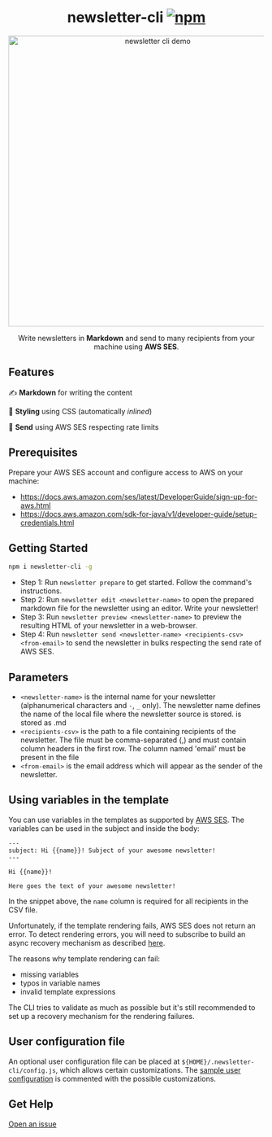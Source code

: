 <h1 align="center">
  newsletter-cli
  <a href="https://www.npmjs.org/package/newsletter-cli"><img src="https://img.shields.io/npm/v/newsletter-cli.svg?style=flat" alt="npm"></a>
</h1>
<p align="center">
  <img src="https://raw.githubusercontent.com/OrKoN/newsletter-cli/master/demo.svg?sanitize=true" width="572" alt="newsletter cli demo">
</p>
<p align="center">
  Write newsletters in <strong>Markdown</strong> and send to many recipients from your machine using <strong>AWS SES</strong>.
</p>

## Features

✍️ **Markdown** for writing the content

🌈 **Styling** using CSS (automatically *inlined*)

📨 **Send** using AWS SES respecting rate limits

## Prerequisites

Prepare your AWS SES account and configure access to AWS on your machine:

 - https://docs.aws.amazon.com/ses/latest/DeveloperGuide/sign-up-for-aws.html
 - https://docs.aws.amazon.com/sdk-for-java/v1/developer-guide/setup-credentials.html

## Getting Started

```sh
npm i newsletter-cli -g
```

- Step 1: Run `newsletter prepare` to get started. Follow the command's instructions.
- Step 2: Run `newsletter edit <newsletter-name>` to open the prepared markdown file for the newsletter using an editor. Write your newsletter!
- Step 3: Run `newsletter preview <newsletter-name>` to preview the resulting HTML of your newsletter in a web-browser.
- Step 4: Run `newsletter send <newsletter-name> <recipients-csv> <from-email>` to send the newsletter in bulks respecting the send rate of AWS SES.

## Parameters

- `<newsletter-name>` is the internal name for your newsletter (alphanumerical characters and `-`, `_` only). 
    The newsletter name defines the name of the local file where the newsletter source is stored. 
    <newsletter-name> is stored as <newsletter-name>.md
- `<recipients-csv>` is the path to a file containing recipients of the newsletter. 
    The file must be comma-separated (,) and must contain column headers in the first row. 
    The column named 'email' must be present in the file
- `<from-email>` is the email address which will appear as the sender of the newsletter.

## Using variables in the template

You can use variables in the templates as supported by [AWS SES](https://docs.aws.amazon.com/ses/latest/DeveloperGuide/send-personalized-email-api.html). The variables can be used in the subject and inside the body:

```
---
subject: Hi {{name}}! Subject of your awesome newsletter!
---

Hi {{name}}!

Here goes the text of your awesome newsletter!
```

In the snippet above, the `name` column is required for all recipients in the CSV file.

Unfortunately, if the template rendering fails, AWS SES does not return an error. To detect rendering errors, you will need to subscribe to build an async recovery mechanism as described [here](https://docs.aws.amazon.com/ses/latest/DeveloperGuide/send-personalized-email-api.html).

The reasons why template rendering can fail:

- missing variables
- typos in variable names
- invalid template expressions

The CLI tries to validate as much as possible but it's still recommended to set up a recovery mechanism for the rendering failures.

## User configuration file

An optional user configuration file can be placed at `${HOME}/.newsletter-cli/config.js`, which allows certain customizations. The [sample user configuration](user-config.sample.js) is commented with the possible customizations.

## Get Help

[Open an issue](https://github.com/orkon/newsletter-cli/issues)
